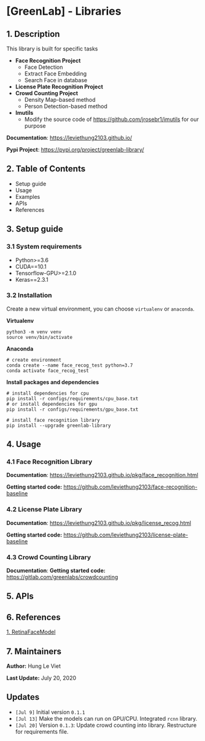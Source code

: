 # [GreenLab] - Libraries 

## 1. Description

This library is built for specific tasks

* **Face Recognition Project**
  * Face Detection
  * Extract Face Embedding
  * Search Face in database
* **License Plate Recognition Project**
* **Crowd Counting Project**
  * Density Map-based method
  * Person Detection-based method
* **Imutils** 
  * Modify the source code of https://github.com/jrosebr1/imutils for our purpose

**Documentation**: https://leviethung2103.github.io/

**Pypi Project**: https://pypi.org/project/greenlab-library/

## 2. Table of Contents

* Setup guide
* Usage
* Examples
* APIs
* References

## 3. Setup guide

### 3.1 System requirements

* Python>=3.6
* CUDA==10.1
* Tensorflow-GPU>=2.1.0
* Keras==2.3.1

### 3.2 Installation

Create a new virtual environment, you can choose `virtualenv` or `anaconda`. 

**Virtualenv** 

```
python3 -m venv venv
source venv/bin/activate
```

**Anaconda**

```
# create environment 
conda create --name face_recog_test python=3.7
conda activate face_recog_test
```

**Install packages and dependencies**

```
# install dependencies for cpu 
pip install -r configs/requirements/cpu_base.txt
# or install dependencies for gpu 
pip install -r configs/requirements/gpu_base.txt

# install face recognition library
pip install --upgrade greenlab-library
```

## 4. Usage

### 4.1 Face Recognition Library

**Documentation**: https://leviethung2103.github.io/pkg/face_recognition.html

**Getting started code:** https://github.com/leviethung2103/face-recognition-baseline

### 4.2 License Plate Library

**Documentation**: https://leviethung2103.github.io/pkg/license_recog.html

**Getting started code:** https://github.com/leviethung2103/license-plate-baseline

### 4.3 Crowd Counting Library
**Documentation**: 
**Getting started code:** https://gitlab.com/greenlabs/crowdcounting


## 5. APIs

## 6. References

[1. RetinaFaceModel](https://github.com/deepinsight/insightface/tree/master/RetinaFace)

## 7. Maintainers

**Author:** Hung Le Viet

**Last Update:** July 20, 2020

## Updates

* `[Jul 9]` Initial version `0.1.1`
* `[Jul 13]` Make the models can run on GPU/CPU. Integrated `rcnn` library. 
* `[Jul 20]` Version `0.1.3`: Update crowd counting into library. Restructure for requirements file.
